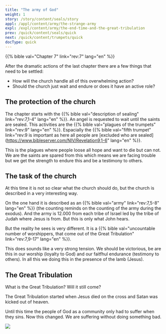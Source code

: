 ```yaml
---
title: "The army of God"
weight: 1
story: /story/content/seals/story
appl: /appl/content/army/the-strange-army
expl: /expl/content/army/the-end-time-and-the-great-tribulation
prev: /quick/content/seals/quick
next: /quick/content/trumpets/quick
docType: quick
---
```


{{% bible val="Chapter 7" link="rev:7" lang="en" %}}

After the dramatic actions of the last chapter there are a few things that need to be settled:
- How will the church handle all of this overwhelming action?
- Should the church just wait and endure or does it have an active role?

## The protection of the church

The chapter starts with the {{% bible val="description of sealing" link="rev:7,1-4" lang="en" %}}. An angel is requested to wait until the saints are sealed. This activities are the {{% bible val="plagues of the trumpets" link="rev:9" lang="en" %}}. Espacially the {{% bible val="fifth trumpet" link="rev:9 is important as here all people are [excluded who are sealed](https://www.bibleserver.com/NIV/Revelation9,1-6" lang="en" %}}.

This is the plagues where people loose all hope and want to die but can not. We are the saints are spared from this which means we are facing trouble but we get the strength to endure this and be a testimony to others.

## The task of the church

At this time it is not so clear what the church should do, but the church is described in a very interesting way.

On the one hand it is described as an {{% bible val="army" link="rev:7,5-8" lang="en" %}} (the counting reminds on the counting of the army during the exodus). And the army is 12.000 from each tribe of Israel led by the tribe of Judah where Jesus is from. But this is only what John hears. 

But the reality he sees is very different. It is a {{% bible val="uncountable number of worshippers, that come out of the Great Tribulation" link="rev:7,9-17" lang="en" %}}. 

This does sounds like a very strong tension. We should be victorious, be are this in our worship (loyalty to God) and our faitfhul endurance (testimony to others). In all this we doing this in the presence of the lamb (Jesus).

## The Great Tribulation

What is the Great Tribulation? Will it still come? 

The Great Tribulation started when Jesus died on the cross and Satan was kicked out of heaven.

Until this time the people of God as a community only had to suffer when they sins. Now this changed. We are suffering without doing something bad.

![](/image/Drangsal_en.jpg)